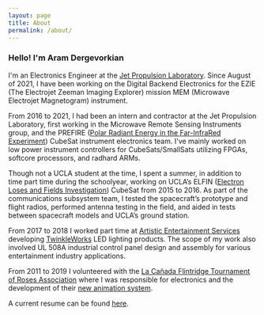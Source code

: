 ```yaml
---
layout: page
title: About
permalink: /about/
---
```


### Hello! I'm Aram Dergevorkian

I'm an Electronics Engineer at the <a href="https://www.jpl.nasa.gov/" target="_blank">Jet Propulsion Laboratory</a>. Since August of 2021, I have been working on the Digital Backend Electronics for the EZIE (The Electrojet Zeeman Imaging Explorer) mission MEM (Microwave Electrojet
Magnetogram) instrument.

From 2016 to 2021, I had been an intern and contractor at the Jet Propulsion Laboratory, first working in the Microwave Remote Sensing Instruments group, and the PREFIRE (<a href="https://prefire.ssec.wisc.edu/" target="_blank">Polar Radiant Energy in the Far-InfraRed Experiment</a>) CubeSat instrument electronics team. I've mainly worked on low power instrument controllers for CubeSats/SmallSats utilizing FPGAs, softcore processors, and radhard ARMs. 

Though not a UCLA student at the time, I spent a summer, in addition to time part time during the schoolyear, working on UCLA’s ELFIN (<a href="https://elfin.igpp.ucla.edu/" target="_blank">Electron Loses and Fields Investigation</a>) CubeSat from 2015 to 2016. As part of the communications subsystem team, I tested the spacecraft’s prototype and flight radios, performed antenna testing in the field, and aided in tests between spacecraft models and UCLA’s ground station.

From 2017 to 2018 I worked part time at <a href="http://www.aescreative.com/" target="_blank">Artistic Entertainment Services</a> developing <a href="http://aramd.net/TwinkleWorks/">TwinkleWorks</a> LED lighting products. The scope of my work also involved UL 508A industrial control panel design and assembly for various entertainment industry applications.

From 2011 to 2019 I volunteered with the <a href="https://lcftra.org/home.php" target="_blank">La Cañada Flintridge Tournament of Roses Association</a> where I was responsible for electronics and the development of their <a href="https://aramder.github.io/animation-2019">new animation system</a>.

A current resume can be found <a href="https://aramd.net/documents/Aram Dergevorkian Resume May 2022.pdf" target="_blank">here</a>.
